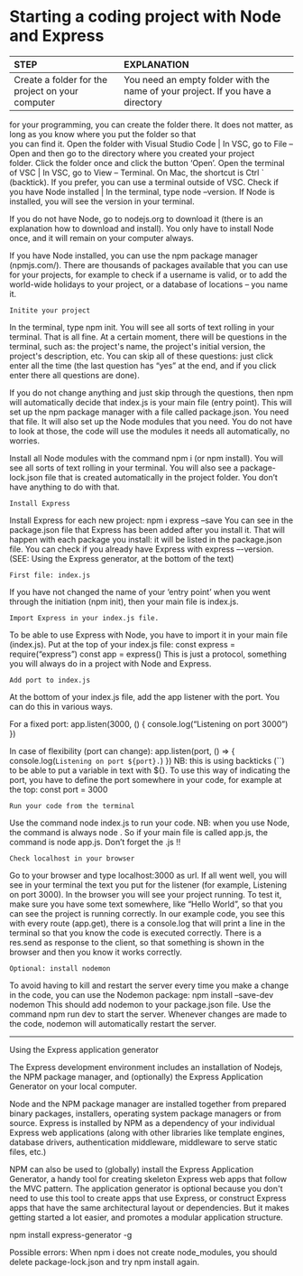 # Starting a coding project with Node and Express

STEP | EXPLANATION
:---- | :---------
Create a folder for the project on your computer | You need an empty folder with the name of your project. If you have a directory  
for your programming, you can create the folder there. It does not matter, as long as you know where you put the folder so that  
you can find it.
Open the folder with Visual Studio Code | In VSC, go to File – Open and then go to the directory where you created your project  
folder. Click the folder once and click the button ‘Open’.
Open the terminal of VSC | In VSC, go to View – Terminal. On Mac, the shortcut is Ctrl ` (backtick). If you prefer, you can use a  terminal outside of VSC.
Check if you have Node installed | In the terminal, type node –version. If Node is installed, you will see the version in your terminal.

    	

If you do not have Node, go to nodejs.org to download it (there is an explanation
how to download and install). 
You only have to install Node once, and it will remain on your computer always.

If you have Node installed, you can use the npm package manager (npmjs.com/).
There are thousands of packages available that you can use for your projects, 
for example to check if a username is valid, or to add the world-wide holidays 
to your project, or a database of locations – you name it.

    Initite your project
In the terminal, type npm init. 
You will see all sorts of text rolling in your terminal. That is all fine. 
At a certain moment, there will be questions in the terminal, such as:
the project's name, 
the project's initial version, 
the project's description,
etc.
You can skip all of these questions: just click enter all the time (the last 
question has “yes” at the end, and if you click enter there all questions are done).

If you do not change anything and just skip through the questions, then npm will 
automatically decide that index.js is your main file (entry point).
This will set up the npm package manager with a file called package.json. You need 
that file.
It will also set up the Node modules that you need. You do not have to look at those, 
the code will use the modules it needs all automatically, no worries.

Install all Node modules with the command npm i (or npm install). You will see all 
sorts of text rolling in your terminal. You will also see a package-lock.json file 
that is created automatically in the project folder. You don’t have anything to do 
with that.

    Install Express
Install Express for each new project: npm i express –save
You can see in the package.json file that Express has been added after you install it. 
That will happen with each package you install: it will be listed in the package.json 
file. You can check if you already have Express with express –-version.
(SEE: Using the Express generator, at the bottom of the text)

    First file: index.js	
If you have not changed the name of your ‘entry point’ when you 
went through the initiation (npm init), then your main file is index.js.

    Import Express in your index.js file.
To be able to use Express with Node, you have to import it in your main file (index.js).
Put at the top of your index.js file:
    const express = require(“express”)
    const app = express()
This is just a protocol, something you will always do in a project with Node and Express.

    Add port to index.js	
At the bottom of your index.js file, add the app listener with the port. You can do this
in various ways.

For a fixed port:
   app.listen(3000, () {
        console.log(“Listening on port 3000”)
        })

In case of flexibility (port can change):
app.listen(port, () => {
        console.log(`Listening on port ${port}.`)
        })
NB: this is using backticks (``) to be able to put a variable in text with ${}.
To use this way of indicating the port, you have to define the port somewhere in your
code, for example at the top:
    const port = 3000
 
    Run your code from the terminal	
Use the command node index.js to run your code. 
NB: when you use Node, the command is always node <filename>. So if your main file is 
called app.js, the command is node app.js. Don’t forget the .js !!

    Check localhost in your browser	
Go to your browser and type localhost:3000 as url. If all went well, you will see in 
your terminal the text you put for the listener (for example, Listening on port 3000). 
In the browser you will see your project running. To test it, make sure you have some
text somewhere, like “Hello World”, so that you can see the project is running correctly. 
In our example code, you see this with every route (app.get), there is a console.log 
that will print a line in the terminal so that you know the code is executed correctly. 
There is a res.send as response to the client, so that something is shown in the browser 
and then you know it works correctly.

    Optional: install nodemon	
To avoid having to kill and restart the server every time you make a change in the code,
you can use the Nodemon package:
npm install –save-dev nodemon
This should add nodemon to your package.json file.
Use the command  npm run dev to start the server. Whenever changes are made to the code, 
nodemon will automatically restart the server.

---------------------------------------------------------------------------------

Using the Express application generator

The Express development environment includes an installation of Nodejs, the NPM package 
manager, and (optionally) the Express Application Generator on your local computer.

Node and the NPM package manager are installed together from prepared binary packages, 
installers, operating system package managers or from source. Express is installed by
NPM as a dependency of your individual Express web applications (along with other 
libraries like template engines, database drivers, authentication middleware, middleware 
to serve static files, etc.)

NPM can also be used to (globally) install the Express Application Generator, a handy 
tool for creating skeleton Express web apps that follow the MVC pattern. 
The application generator is optional because you don't need to use this tool to create
apps that use Express, or construct Express apps that have the same architectural layout
or dependencies. But it makes getting started a lot easier, and promotes a modular 
application structure.

npm install express-generator -g

Possible errors:
When npm i does not create node_modules, you should delete package-lock.json and try npm install again.